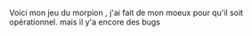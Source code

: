 Voici mon jeu du morpion , j'ai fait de mon moeux pour qu'il soit opérationnel. mais il y'a encore des bugs
